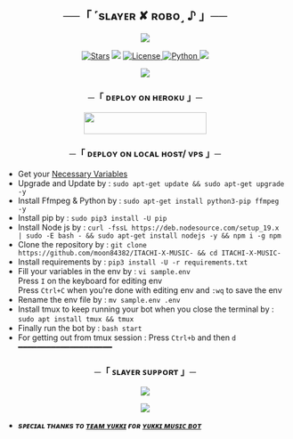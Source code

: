 <h2 align="center">
    ──「 ˹sʟᴀʏᴇʀ ✘ ʀᴏʙᴏ˼ ♪ 」──
</h2>

<p align="center">
  <img src="https://files.catbox.moe/zntn5n.jpg">
</p>

<p align="center">
<a href="https://github.com/moon84382/ITACHI-X-MUSIC-/stargazers"><img src="https://img.shields.io/github/stars/moon84382/ITACHI-X-MUSIC-?color=black&logo=github&logoColor=black&style=for-the-badge" alt="Stars" /></a>
<a href="https://github.com/moon84382/ITACHI-X-MUSIC-/network/members"> <img src="https://img.shields.io/github/forks/moon84382/ITACHI-X-MUSIC-?color=black&logo=github&logoColor=black&style=for-the-badge" /></a>
<a href="https://github.com/moon84382/ITACHI-X-MUSIC-/blob/master/LICENSE"> <img src="https://img.shields.io/badge/License-MIT-blueviolet?style=for-the-badge" alt="License" /> </a>
<a href="https://www.python.org/"> <img src="https://img.shields.io/badge/Written%20in-Python-orange?style=for-the-badge&logo=python" alt="Python" /> </a>
<a href="https://github.com/moon84382/ITACHI-X-MUSIC-/commits/moon84382"> <img src="https://img.shields.io/github/last-commit/moon84382/ITACHI-X-MUSIC-?color=blue&logo=github&logoColor=green&style=for-the-badge" /></a>
</p>

<p align="center">
  <img src="https://files.catbox.moe/zntn5n.jpg">
</p>

<h3 align="center">
    ─「 ᴅᴇᴩʟᴏʏ ᴏɴ ʜᴇʀᴏᴋᴜ 」─
</h3>

<p align="center"><a href="https://dashboard.heroku.com/new?template=https://github.com/moon84382/ITACHI-X-MUSIC-"> <img src="https://img.shields.io/badge/Deploy%20On%20Heroku-black?style=for-the-badge&logo=heroku" width="220" height="38.45"/></a></p>

<h3 align="center">
    ─「 ᴅᴇᴩʟᴏʏ ᴏɴ ʟᴏᴄᴀʟ ʜᴏsᴛ/ ᴠᴘs 」─
</h3>

- Get your [Necessary Variables](https://github.com/moon84382/ITACHI-X-MUSIC-/blob/master/sample.env)
- Upgrade and Update by :
`sudo apt-get update && sudo apt-get upgrade -y`
- Install Ffmpeg & Python by :
`sudo apt-get install python3-pip ffmpeg -y`
- Install pip by :
`sudo pip3 install -U pip`
- Install Node js by :
`curl -fssL https://deb.nodesource.com/setup_19.x | sudo -E bash - && sudo apt-get install nodejs -y && npm i -g npm`
- Clone the repository by :
`git clone https://github.com/moon84382/ITACHI-X-MUSIC- && cd ITACHI-X-MUSIC-`
- Install requirements by :
`pip3 install -U -r requirements.txt`
- Fill your variables in the env by :
`vi sample.env`<br>
Press `I` on the keyboard for editing env<br>
Press `Ctrl+C` when you're done with editing env and `:wq` to save the env<br>
- Rename the env file by :
`mv sample.env .env`
- Install tmux to keep running your bot when you close the terminal by :
`sudo apt install tmux && tmux`
- Finally run the bot by :
`bash start`
- For getting out from tmux session : Press `Ctrl+b` and then `d`<br>
━━━━━━━━━━━━━━━━━━━━

<h3 align="center">
    ─「 ꜱʟᴀʏᴇʀ ꜱᴜᴘᴘᴏʀᴛ 」─
</h3>

<p align="center">
<a href="https://t.me/SlayerBotsHub"><img src="https://img.shields.io/badge/-Support%20Group-blue.svg?style=for-the-badge&logo=Telegram"></a>
</p>

<p align="center">
<a href="https://t.me/SLAYER_NETWORK_TM"><img src="https://img.shields.io/badge/-Support%20Channel-blue.svg?style=for-the-badge&logo=Telegram"></a>
</p>

- <b> _sᴩᴇᴄɪᴀʟ ᴛʜᴀɴᴋs ᴛᴏ [ᴛᴇᴀᴍ ʏᴜᴋᴋɪ](https://github.com/TeamYukki) ғᴏʀ [ʏᴜᴋᴋɪ ᴍᴜsɪᴄ ʙᴏᴛ](https://github.com/TeamYukki/YukkiMusicBot)_ </b>

